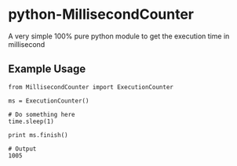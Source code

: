 # python-MillisecondCounter

A very simple 100% pure python module to get the execution time in millisecond


## Example Usage

```
from MillisecondCounter import ExecutionCounter

ms = ExecutionCounter()

# Do something here
time.sleep(1)

print ms.finish()

# Output
1005
```

